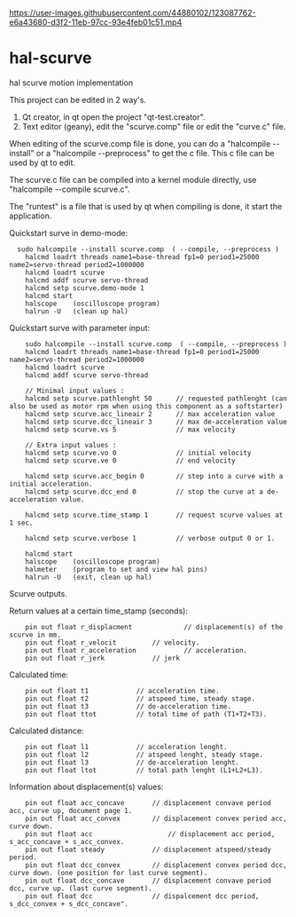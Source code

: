 
https://user-images.githubusercontent.com/44880102/123087762-e6a43680-d3f2-11eb-97cc-93e4feb01c51.mp4

# hal-scurve
hal scurve motion implementation

This project can be edited in 2 way's.
1. Qt creator, in qt open the project "qt-test.creator".
2. Text editor (geany), edit the "scurve.comp" file or edit the "curve.c" file.

When editing of the scurve.comp file is done, you can do a "halcompile --install" or a "halcompile --preprocess" to get the c file.
This c file can be used by qt to edit.

The scurve.c file can be compiled into a kernel module directly, use "halcompile --compile scurve.c".

The "runtest" is a file that is used by qt when compiling is done, it start the application. 

Quickstart surve in demo-mode:
```
  sudo halcompile --install scurve.comp  ( --compile, --preprocess )
	halcmd loadrt threads name1=base-thread fp1=0 period1=25000 name2=servo-thread period2=1000000
 	halcmd loadrt scurve
 	halcmd addf scurve servo-thread
 	halcmd setp scurve.demo-mode 1
 	halcmd start
	halscope    (oscilloscope program)
	halrun -U   (clean up hal)
``` 
Quickstart surve with parameter input:
```
	sudo halcompile --install scurve.comp  ( --compile, --preprocess )
	halcmd loadrt threads name1=base-thread fp1=0 period1=25000 name2=servo-thread period2=1000000
	halcmd loadrt scurve
	halcmd addf scurve servo-thread

	// Minimal input values :
	halcmd setp scurve.pathlenght 50      // requested pathlenght (can also be used as motor rpm when using this component as a softstarter)
	halcmd setp scurve.acc_lineair 2      // max acceleration value
	halcmd setp scurve.dcc_lineair 3      // max de-acceleration value
	halcmd setp scurve.vs 5               // max velocity

	// Extra input values :
	halcmd setp scurve.vo 0               // initial velocity
	halcmd setp scurve.ve 0               // end velocity

	halcmd setp scurve.acc_begin 0        // step into a curve with a initial acceleration.
	halcmd setp scurve.dcc_end 0          // stop the curve at a de-acceleration value. 

	halcmd setp scurve.time_stamp 1       // request scurve values at 1 sec.

	halcmd setp scurve.verbose 1          // verbose output 0 or 1.

	halcmd start
	halscope    (oscilloscope program)
	halmeter    (program to set and view hal pins)
	halrun -U   (exit, clean up hal)
```
Scurve outputs.

Return values at a certain time_stamp (seconds):
```
	pin out float r_displacment   	    	// displacement(s) of the scurve in mm.
	pin out float r_velocit			// velocity.
	pin out float r_acceleration  	    	// acceleration.
	pin out float r_jerk			// jerk
```
Calculated time:
```
	pin out float t1			// acceleration time.
	pin out float t2			// atspeed time, steady stage.
	pin out float t3			// de-acceleration time.
	pin out float ttot			// total time of path (T1+T2+T3).
```
Calculated distance:
```
	pin out float l1			// acceleration lenght.
	pin out float l2			// atspeed lenght, steady stage.
	pin out float l3			// de-acceleration lenght.
	pin out float ltot			// total path lenght (L1+L2+L3).
```
Information about displacement(s) values:
```
	pin out float acc_concave  		// displacement convave period acc, curve up, document page 1.
	pin out float acc_convex   		// displacement convex period acc, curve down.
	pin out float acc           		// displacement acc period, s_acc_concave + s_acc_convex.
	pin out float steady       		// displacement atspeed/steady period.
	pin out float dcc_convex   		// displacement convex period dcc, curve down. (one position for last curve segment).
	pin out float dcc_concave  		// displacement convave period dcc, curve up. (last curve segment).
	pin out float dcc          		// dispalcement dcc period, s_dcc_convex + s_dcc_concave".
```
